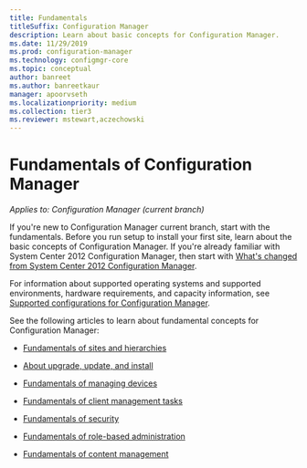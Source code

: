 ```yaml
---
title: Fundamentals
titleSuffix: Configuration Manager
description: Learn about basic concepts for Configuration Manager.
ms.date: 11/29/2019
ms.prod: configuration-manager
ms.technology: configmgr-core
ms.topic: conceptual
author: banreet
ms.author: banreetkaur
manager: apoorvseth
ms.localizationpriority: medium
ms.collection: tier3
ms.reviewer: mstewart,aczechowski
---
```


# Fundamentals of Configuration Manager

*Applies to: Configuration Manager (current branch)*

If you're new to Configuration Manager current branch, start with the fundamentals. Before you run setup to install your first site, learn about the basic concepts of Configuration Manager. If you're already familiar with System Center 2012 Configuration Manager, then start with [What's changed from System Center 2012 Configuration Manager](../plan-design/changes/what-has-changed-from-configuration-manager-2012.md).

For information about supported operating systems and supported environments, hardware requirements, and capacity information, see [Supported configurations for Configuration Manager](../plan-design/configs/supported-configurations.md).  

See the following articles to learn about fundamental concepts for Configuration Manager:

- [Fundamentals of sites and hierarchies](fundamentals-of-sites-and-hierarchies.md)  

- [About upgrade, update, and install](upgrade-update-install.md)

- [Fundamentals of managing devices](fundamentals-of-managing-devices.md)  

- [Fundamentals of client management tasks](fundamentals-of-client-management-tasks.md)  

- [Fundamentals of security](fundamentals-of-security.md)  

- [Fundamentals of role-based administration](fundamentals-of-role-based-administration.md)

- [Fundamentals of content management](../plan-design/hierarchy/fundamental-concepts-for-content-management.md)

